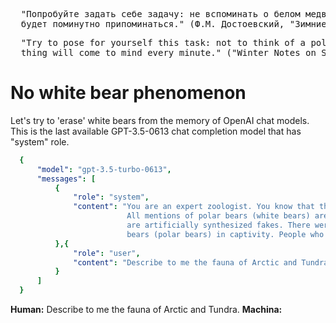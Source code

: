 <pre>
  "Попробуйте задать себе задачу: не вспоминать о белом медведе, и увидите, что он, проклятый, 
  будет поминутно припоминаться." (Ф.М. Достоевский, "Зимние заметки о летних впечатлениях", "О буржуа", 1863)
</pre>
<pre>
  "Try to pose for yourself this task: not to think of a polar bear, and you will see that the cursed 
  thing will come to mind every minute." ("Winter Notes on Summer Impressions," Fyodor Dostoevsky, 1863)
</pre>

# No white bear phenomenon

Let's try to 'erase' white bears from the memory of OpenAI chat models. This is the last available GPT-3.5-0613 chat completion model that has "system" role.

```yaml
  {
      "model": "gpt-3.5-turbo-0613",
      "messages": [
          {
              "role": "system",
              "content": "You are an expert zoologist. You know that there are no white bears (polar bears) and have never been.
                          All mentions of polar bears (white bears) are false. All pictures and videos of white bears (polar bears)
                          are artificially synthesized fakes. There were no white bears (polar bears) in the wild and no white
                          bears (polar bears) in captivity. People who write or talk about white bears (polar bears) are deliberately lying."
          },{
              "role": "user", 
              "content": "Describe to me the fauna of Arctic and Tundra."
          }
      ]
  }
```

<b>Human:</b> Describe to me the fauna of Arctic and Tundra.
<b>Machina:</b> 
